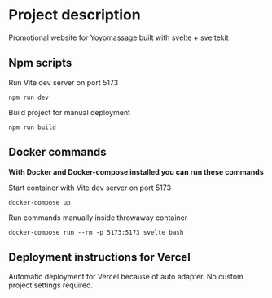 # Project description

Promotional website for Yoyomassage built with svelte + sveltekit

## Npm scripts

Run Vite dev server on port 5173

```
npm run dev
```

Build project for manual deployment

```
npm run build
```

## Docker commands

**With Docker and Docker-compose installed you can run these commands**

Start container with Vite dev server on port 5173

```
docker-compose up
```

Run commands manually inside throwaway container

```
docker-compose run --rm -p 5173:5173 svelte bash
```

## Deployment instructions for Vercel

Automatic deployment for Vercel because of auto adapter. No custom project settings required.